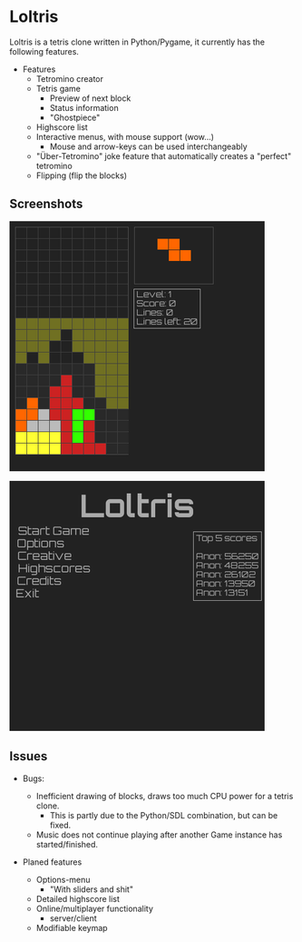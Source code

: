 Loltris
=======

Loltris is a tetris clone written in Python/Pygame, it currently has the following
features.

* Features
  * Tetromino creator
  * Tetris game
    * Preview of next block
    * Status information
    * "Ghostpiece"
  * Highscore list
  * Interactive menus, with mouse support (wow...)
    * Mouse and arrow-keys can be used interchangeably
  * "Über-Tetromino" joke feature that automatically creates a "perfect" tetromino
  * Flipping (flip the blocks)

## Screenshots

![Überblock](Screenshots/loltris_uberblock.png)

![Main menu](Screenshots/loltris_mainmenu.png)

## Issues

* Bugs:
  * Inefficient drawing of blocks, draws too much CPU power for a tetris clone.
    * This is partly due to the Python/SDL combination, but can be fixed.
  * Music does not continue playing after another Game instance has started/finished.

* Planed features
  * Options-menu
    * "With sliders and shit"
  * Detailed highscore list
  * Online/multiplayer functionality
    * server/client
  * Modifiable keymap
